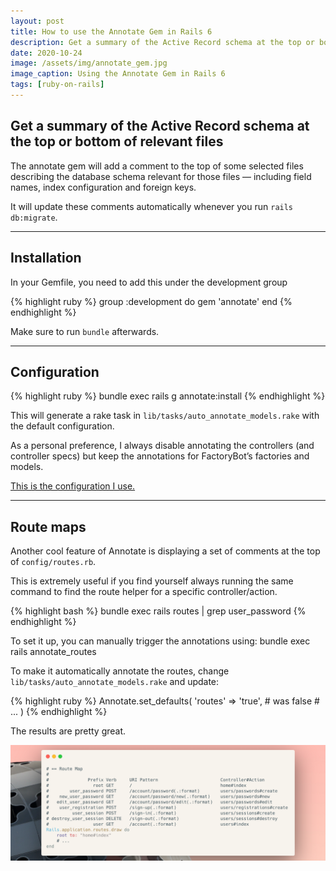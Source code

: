 ```yaml
---
layout: post
title: How to use the Annotate Gem in Rails 6
description: Get a summary of the Active Record schema at the top or bottom of relevant files.
date: 2020-10-24
image: /assets/img/annotate_gem.jpg
image_caption: Using the Annotate Gem in Rails 6
tags: [ruby-on-rails]
---
```


## Get a summary of the Active Record schema at the top or bottom of relevant files

The annotate gem will add a comment to the top of some selected files describing the database schema relevant for those files — including field names, index configuration and foreign keys.

It will update these comments automatically whenever you run `rails db:migrate`.

---

## Installation
In your Gemfile, you need to add this under the development group

{% highlight ruby %}
  group :development do
    gem 'annotate'
  end
{% endhighlight %}

Make sure to run `bundle` afterwards.

---

## Configuration

{% highlight ruby %}
  bundle exec rails g annotate:install
{% endhighlight %}

This will generate a rake task in `lib/tasks/auto_annotate_models.rake` with the default configuration.

As a personal preference, I always disable annotating the controllers (and controller specs) but keep the annotations for FactoryBot’s factories and models.

[This is the configuration I use.](https://gist.github.com/cionescu/9886248196a1382894e4a2f409ab2fe4)

---

## Route maps

Another cool feature of Annotate is displaying a set of comments at the top of `config/routes.rb`.

This is extremely useful if you find yourself always running the same command to find the route helper for a specific controller/action.

{% highlight bash %}
  bundle exec rails routes | grep user_password
{% endhighlight %}

To set it up, you can manually trigger the annotations using:
bundle exec rails annotate_routes

To make it automatically annotate the routes, change `lib/tasks/auto_annotate_models.rake` and update:

{% highlight ruby %}
  Annotate.set_defaults(
    'routes' => 'true', # was false
    # ...
  )
{% endhighlight %}

The results are pretty great.

![Annotating Routes in Rails 6](/assets/img/annotate_routes.jpg)
